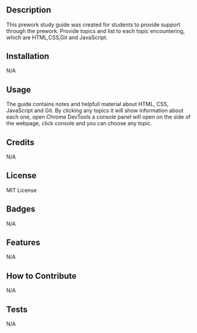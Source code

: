 # <Prework Study Guide Webpage>

## Description

This prework study guide was created for students to provide support through the prework. Provide topics and list to each topic encountering, which are HTML,CSS,Git and JavaScript.


## Installation

N/A

## Usage

The guide contains notes and helpfull material about HTML, CSS, JavaScript and Git. By clicking any topics it will show information about each one, open Chrome DevTools a console panel will open on the side of the webpage, click console and you can choose any topic.

## Credits

N/A

## License

MIT License

## Badges

N/A

## Features

N/A

## How to Contribute

N/A

## Tests

N/A

